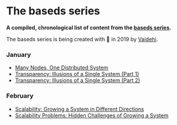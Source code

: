 # The baseds series
__A compiled, chronological list of content from the [baseds series](https://medium.com/baseds).__

The baseds series is being created with 💛 in 2019 by [Vaidehi](https://twitter.com/vaidehijoshi).

### January		
- [Many Nodes, One Distributed System](https://medium.com/baseds/many-nodes-one-distributed-system-9921f85205c4)
- [Transparency: Illusions of a Single System (Part 1)](https://medium.com/baseds/transparency-illusions-of-a-single-system-part-1-b01c25f7dddd)
- [Transparency: Illusions of a Single System (Part 2)](https://medium.com/baseds/transparency-illusions-of-a-single-system-part-2-2b21c5047774)

### February		
- [Scalability: Growing a System in Different Directions](https://medium.com/baseds/scalability-growing-a-system-in-different-directions-ae16469c4cb3)
- [Scalability Problems: Hidden Challenges of Growing a System](https://medium.com/baseds/scalability-problems-hidden-challenges-of-growing-a-system-f74313b063c3)
